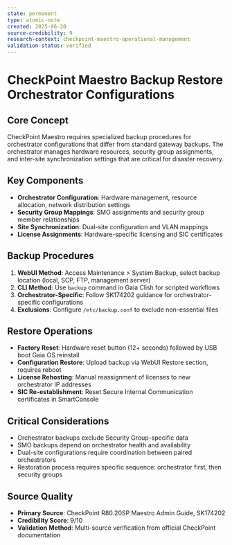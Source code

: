 ```yaml
---
state: permanent
type: atomic-note
created: 2025-06-20
source-credibility: 9
research-context: checkpoint-maestro-operational-management
validation-status: verified
---
```


# CheckPoint Maestro Backup Restore Orchestrator Configurations

## Core Concept
CheckPoint Maestro requires specialized backup procedures for orchestrator configurations that differ from standard gateway backups. The orchestrator manages hardware resources, security group assignments, and inter-site synchronization settings that are critical for disaster recovery.

## Key Components
- **Orchestrator Configuration**: Hardware management, resource allocation, network distribution settings
- **Security Group Mappings**: SMO assignments and security group member relationships  
- **Site Synchronization**: Dual-site configuration and VLAN mappings
- **License Assignments**: Hardware-specific licensing and SIC certificates

## Backup Procedures
1. **WebUI Method**: Access Maintenance > System Backup, select backup location (local, SCP, FTP, management server)
2. **CLI Method**: Use `backup` command in Gaia Clish for scripted workflows
3. **Orchestrator-Specific**: Follow SK174202 guidance for orchestrator-specific configurations
4. **Exclusions**: Configure `/etc/backup.conf` to exclude non-essential files

## Restore Operations
- **Factory Reset**: Hardware reset button (12+ seconds) followed by USB boot Gaia OS reinstall
- **Configuration Restore**: Upload backup via WebUI Restore section, requires reboot
- **License Rehosting**: Manual reassignment of licenses to new orchestrator IP addresses
- **SIC Re-establishment**: Reset Secure Internal Communication certificates in SmartConsole

## Critical Considerations
- Orchestrator backups exclude Security Group-specific data
- SMO backups depend on orchestrator health and availability
- Dual-site configurations require coordination between paired orchestrators
- Restoration process requires specific sequence: orchestrator first, then security groups

## Source Quality
- **Primary Source**: CheckPoint R80.20SP Maestro Admin Guide, SK174202
- **Credibility Score**: 9/10
- **Validation Method**: Multi-source verification from official CheckPoint documentation